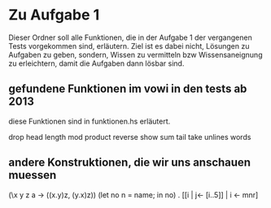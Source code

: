 # Zu Aufgabe 1

Dieser Ordner soll alle Funktionen, die in der Aufgabe 1 der vergangenen Tests vorgekommen sind, erläutern.
Ziel ist es dabei nicht, Lösungen zu Aufgaben zu geben, sondern, Wissen zu vermitteln bzw Wissensaneignung zu erleichtern, damit die Aufgaben dann lösbar sind.

## gefundene Funktionen im vowi in den tests ab 2013
diese Funktionen sind in funktionen.hs erläutert.

drop
head
length
mod
product
reverse
show
sum
tail
take
unlines
words


## andere Konstruktionen, die wir uns anschauen muessen
(\x y z a -> ((x.y)z, (y.x)z))
(let no n = name; in no)
.
[[i | j<- [i..5]] | i <- mnr]
